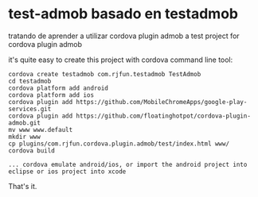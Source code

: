 test-admob
basado en testadmob
===================

tratando de aprender a utilizar cordova plugin admob
a test project for cordova plugin admob

it's quite easy to create this project with cordova command line tool:

    cordova create testadmob com.rjfun.testadmob TestAdmob
    cd testadmob
    cordova platform add android
    cordova platform add ios
    cordova plugin add https://github.com/MobileChromeApps/google-play-services.git
    cordova plugin add https://github.com/floatinghotpot/cordova-plugin-admob.git
    mv www www.default
    mkdir www
    cp plugins/com.rjfun.cordova.plugin.admob/test/index.html www/
    cordova build

    ... cordova emulate android/ios, or import the android project into eclipse or ios project into xcode

That's it.

